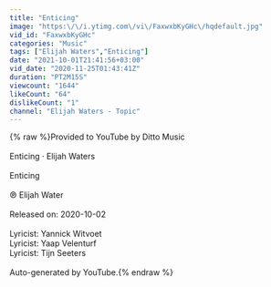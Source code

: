```yaml
---
title: "Enticing"
image: "https:\/\/i.ytimg.com\/vi\/FaxwxbKyGHc\/hqdefault.jpg"
vid_id: "FaxwxbKyGHc"
categories: "Music"
tags: ["Elijah Waters","Enticing"]
date: "2021-10-01T21:41:56+03:00"
vid_date: "2020-11-25T01:43:41Z"
duration: "PT2M15S"
viewcount: "1644"
likeCount: "64"
dislikeCount: "1"
channel: "Elijah Waters - Topic"
---
```

{% raw %}Provided to YouTube by Ditto Music<br /><br />Enticing · Elijah Waters<br /><br />Enticing<br /><br />℗ Elijah Water<br /><br />Released on: 2020-10-02<br /><br />Lyricist: Yannick Witvoet<br />Lyricist: Yaap Velenturf<br />Lyricist: Tijn Seeters<br /><br />Auto-generated by YouTube.{% endraw %}
